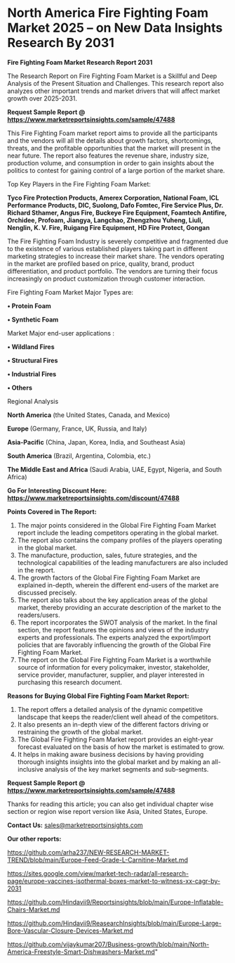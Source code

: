 # North America Fire Fighting Foam Market 2025 – on New Data Insights Research By 2031

<strong>Fire Fighting Foam Market Research Report 2031</strong>

The Research Report on Fire Fighting Foam Market is a Skillful and Deep Analysis of the Present Situation and Challenges. This research report also analyzes other important trends and market drivers that will affect market growth over 2025-2031.

<strong>Request Sample Report @ <a href=https://www.marketreportsinsights.com/sample/47488>https://www.marketreportsinsights.com/sample/47488</a></strong>

This Fire Fighting Foam market report aims to provide all the participants and the vendors will all the details about growth factors, shortcomings, threats, and the profitable opportunities that the market will present in the near future. The report also features the revenue share, industry size, production volume, and consumption in order to gain insights about the politics to contest for gaining control of a large portion of the market share.

Top Key Players in the Fire Fighting Foam Market:

<strong>Tyco Fire Protection Products, Amerex Corporation, National Foam, ICL Performance Products, DIC, Suolong, Dafo Fomtec, Fire Service Plus, Dr. Richard Sthamer, Angus Fire, Buckeye Fire Equipment, Foamtech Antifire, Orchidee, Profoam, Jiangya, Langchao, Zhengzhou Yuheng, Liuli, Nenglin, K. V. Fire, Ruigang Fire Equipment, HD Fire Protect, Gongan</strong>

The Fire Fighting Foam Industry is severely competitive and fragmented due to the existence of various established players taking part in different marketing strategies to increase their market share. The vendors operating in the market are profiled based on price, quality, brand, product differentiation, and product portfolio. The vendors are turning their focus increasingly on product customization through customer interaction.

Fire Fighting Foam Market Major Types are:

<strong>•  Protein Foam

•  Synthetic Foam</strong>

Market Major end-user applications :

<strong>•  Wildland Fires

•  Structural Fires

•  Industrial Fires

•  Others</strong>

Regional Analysis

</u><strong><b>North America</b></strong> (the United States, Canada, and Mexico)

<strong><b>Europe </b></strong>(Germany, France, UK, Russia, and Italy)

<strong><b>Asia-Pacific</b></strong> (China, Japan, Korea, India, and Southeast Asia)

<strong><b>South America</b></strong> (Brazil, Argentina, Colombia, etc.)

<strong><b>The Middle East and Africa</b></strong> (Saudi Arabia, UAE, Egypt, Nigeria, and South Africa)

<strong>Go For Interesting Discount Here: <a href=https://www.marketreportsinsights.com/discount/47488>https://www.marketreportsinsights.com/discount/47488</a></strong>

<strong>Points Covered in The Report:</strong>
<ol>
  <li>The major points considered in the Global Fire Fighting Foam Market report include the leading competitors operating in the global market.</li>
  <li>The report also contains the company profiles of the players operating in the global market.</li>
  <li>The manufacture, production, sales, future strategies, and the technological capabilities of the leading manufacturers are also included in the report.</li>
  <li>The growth factors of the Global Fire Fighting Foam Market are explained in-depth, wherein the different end-users of the market are discussed precisely.</li>
  <li>The report also talks about the key application areas of the global market, thereby providing an accurate description of the market to the readers/users.</li>
  <li>The report incorporates the SWOT analysis of the market. In the final section, the report features the opinions and views of the industry experts and professionals. The experts analyzed the export/import policies that are favorably influencing the growth of the Global Fire Fighting Foam Market.</li>
  <li>The report on the Global Fire Fighting Foam Market is a worthwhile source of information for every policymaker, investor, stakeholder, service provider, manufacturer, supplier, and player interested in purchasing this research document.</li>
</ol>
<strong>Reasons for Buying Global Fire Fighting Foam Market Report:</strong>

<ol>
  <li>The report offers a detailed analysis of the dynamic competitive landscape that keeps the reader/client well ahead of the competitors.</li>
  <li>It also presents an in-depth view of the different factors driving or restraining the growth of the global market.</li>
  <li>The Global Fire Fighting Foam Market report provides an eight-year forecast evaluated on the basis of how the market is estimated to grow.</li>
  <li>It helps in making aware business decisions by having providing thorough insights insights into the global market and by making an all-inclusive analysis of the key market segments and sub-segments.</li>
</ol>
<strong>Request Sample Report @ <a href=https://www.marketreportsinsights.com/sample/47488>https://www.marketreportsinsights.com/sample/47488</a></strong>


Thanks for reading this article; you can also get individual chapter wise section or region wise report version like Asia, United States, Europe.

<strong>Contact Us:</strong>
sales@marketreportsinsights.com

<strong>Our other reports:</strong>

<a href=https://github.com/arha237/NEW-RESEARCH-MARKET-TREND/blob/main/Europe-Feed-Grade-L-Carnitine-Market.md>https://github.com/arha237/NEW-RESEARCH-MARKET-TREND/blob/main/Europe-Feed-Grade-L-Carnitine-Market.md</a>

<a href=https://sites.google.com/view/market-tech-radar/all-research-page/europe-vaccines-isothermal-boxes-market-to-witness-xx-cagr-by-2031>https://sites.google.com/view/market-tech-radar/all-research-page/europe-vaccines-isothermal-boxes-market-to-witness-xx-cagr-by-2031</a>

<a href=https://github.com/Hindavii9/Reportsinsights/blob/main/Europe-Inflatable-Chairs-Market.md>https://github.com/Hindavii9/Reportsinsights/blob/main/Europe-Inflatable-Chairs-Market.md</a>

<a href=https://github.com/Hindavii9/ReasearchInsights/blob/main/Europe-Large-Bore-Vascular-Closure-Devices-Market.md>https://github.com/Hindavii9/ReasearchInsights/blob/main/Europe-Large-Bore-Vascular-Closure-Devices-Market.md</a>

<a href=https://github.com/vijaykumar207/Business-growth/blob/main/North-America-Freestyle-Smart-Dishwashers-Market.md>https://github.com/vijaykumar207/Business-growth/blob/main/North-America-Freestyle-Smart-Dishwashers-Market.md</a>"
